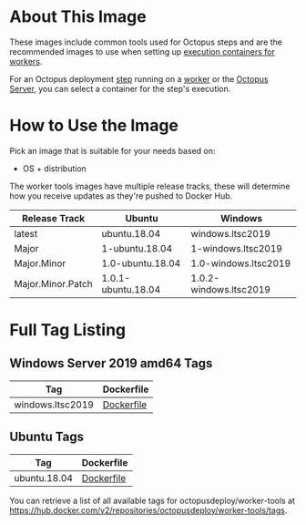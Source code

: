 # About This Image

These images include common tools used for Octopus steps and are the recommended images to use when setting up [execution containers for workers](https://octopus.com/docs/deployment-process/execution-containers-for-workers).

For an Octopus deployment [step](https://octopus.com/docs/deployment-process/steps) running on a [worker](https://octopus.com/docs/infrastructure/workers) or the [Octopus Server](https://octopus.com/docs/infrastructure/workers/built-in-worker), you can select a container for the step's execution.

# How to Use the Image

Pick an image that is suitable for your needs based on:
- OS + distribution

The worker tools images have multiple release tracks, these will determine how you receive updates as they're pushed to Docker Hub.

Release Track  | Ubuntu | Windows 
---------| --------------- | ---
latest | ubuntu.18.04 | windows.ltsc2019
Major | 1-ubuntu.18.04 | 1-windows.ltsc2019
Major.Minor | 1.0-ubuntu.18.04 | 1.0-windows.ltsc2019
Major.Minor.Patch | 1.0.1-ubuntu.18.04 | 1.0.2-windows.ltsc2019

# Full Tag Listing

## Windows Server 2019 amd64 Tags
Tag | Dockerfile
---------| ---------------
windows.ltsc2019 | [Dockerfile](https://github.com/OctopusDeploy/WorkerTools/blob/master/windows.ltsc2019/Dockerfile)

## Ubuntu Tags
Tag | Dockerfile
---------| ---------------
ubuntu.18.04 | [Dockerfile](https://github.com/OctopusDeploy/WorkerTools/blob/master/ubuntu.18.04/Dockerfile)

You can retrieve a list of all available tags for octopusdeploy/worker-tools at https://hub.docker.com/v2/repositories/octopusdeploy/worker-tools/tags.
